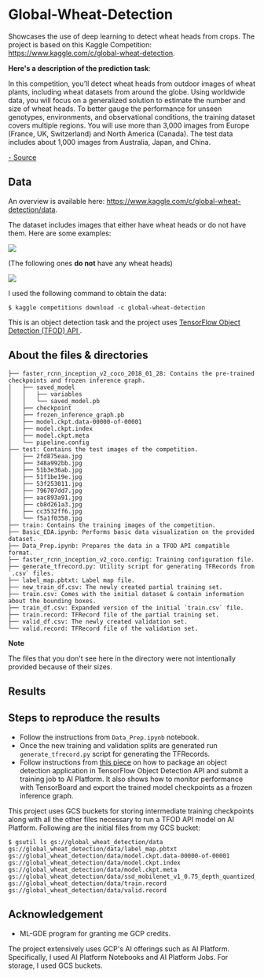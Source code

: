 # Global-Wheat-Detection
Showcases the use of deep learning to detect wheat heads from crops. The project is based on this Kaggle Competition: https://www.kaggle.com/c/global-wheat-detection.

**Here's a description of the prediction task**:

In this competition, you’ll detect wheat heads from outdoor images of wheat plants, including wheat datasets from around the globe. Using worldwide data, you will focus on a generalized solution to estimate the number and size of wheat heads. To better gauge the performance for unseen genotypes, environments, and observational conditions, the training dataset covers multiple regions. You will use more than 3,000 images from Europe (France, UK, Switzerland) and North America (Canada). The test data includes about 1,000 images from Australia, Japan, and China.

[- Source](https://www.kaggle.com/c/global-wheat-detection)

## Data
An overview is available here: https://www.kaggle.com/c/global-wheat-detection/data. 

The dataset includes images that either have wheat heads or do not have them. Here are some examples:

![](https://i.ibb.co/s6c7bNk/download.png)

(The following ones **do not** have any wheat heads)

![](https://www.kaggleusercontent.com/kf/33370350/eyJhbGciOiJkaXIiLCJlbmMiOiJBMTI4Q0JDLUhTMjU2In0..pixyW0L3pAEJIzCb6oUHAw.efaeYtu1SYMdVYd9usvfOBc-Js8vOK84jN5nuBQ5waTcTPCnoeMuOMkU8AfFY43Pc9OX1bfgcGdC2OLBYyzh46Mny5iYy4R3ImY8nB-acnqRUMu_Wo5KRnw2MpxW6yIU4Nx-xC2Y4J79WUsLE2AAS0OjTQ7zwkybQQF65As_l7IhZGH8Kp4CSQ6DKC3ULI2x7cPkdOo4kNThmq4DuXVI2-Ugby7HcT-Oq9vD1tIm1phlmed1A0pqp9xSdN3GjZGVrIJHbGHbx072C580Ck_fAtN7BFaL3msEHOI2337QIKxPY-EeNKOjFehoegGiA_AbLSVd_UDIS6Gzb7S-czC_zTeK3WUg8oL3cx8Is0KzAUGyjwSs1w3_qwI65LAVnTJEIti1FQ9qRajbQC_hS98Br-SyUk4NwavNGyeWlNJftGBZ-q0YrzfMSUQarTNXZKk0HdJ1ubDD2JOB1RKVaqfCvBfOw8im6rMBxFuIBd1LV7Y-lF5slJgC8BqfyUhcTTFBhL8TBgH1LnW0-Xh6VW5X6GhvJNXYEmeXziGcTwz3AVPKVnbzZNpj-big0TnQjNWnPqncgEc8RyaXUc-_8vzqmdYAREFWB6bBUheSKVJdo5QJbFnKDrTaOwYiyO-d8NVNeKgDba8JRureN-B_Ks13S5jBFKkelyaPqAb9jkUW8icmQfuFfdK7C5YQtALOay43.ht0xqC0KZ0Y2d9ZD-GWbQw/__results___files/__results___35_0.png)

I used the following command to obtain the data:
```
$ kaggle competitions download -c global-wheat-detection
```

This is an object detection task and the project uses [TensorFlow Object Detection (TFOD) API ](https://github.com/tensorflow/models/tree/master/research/object_detection).

## About the files & directories
```
├── faster_rcnn_inception_v2_coco_2018_01_28: Contains the pre-trained checkpoints and frozen inference graph.
│   ├── saved_model
│   │   ├── variables
│   │   └── saved_model.pb
│   ├── checkpoint
│   ├── frozen_inference_graph.pb
│   ├── model.ckpt.data-00000-of-00001
│   ├── model.ckpt.index
│   ├── model.ckpt.meta
│   └── pipeline.config
├── test: Contains the test images of the competition. 
│   ├── 2fd875eaa.jpg
│   ├── 348a992bb.jpg
│   ├── 51b3e36ab.jpg
│   ├── 51f1be19e.jpg
│   ├── 53f253011.jpg
│   ├── 796707dd7.jpg
│   ├── aac893a91.jpg
│   ├── cb8d261a3.jpg
│   ├── cc3532ff6.jpg
│   └── f5a1f0358.jpg
├── train: Contains the training images of the competition. 
├── Basic_EDA.ipynb: Performs basic data visualization on the provided dataset.
├── Data_Prep.ipynb: Prepares the data in a TFOD API compatible format.
├── faster_rcnn_inception_v2_coco.config: Training configuration file.
├── generate_tfrecord.py: Utility script for generating TFRecords from `.csv` files.
├── label_map.pbtxt: Label map file.
├── new_train_df.csv: The newly created partial training set.
├── train.csv: Comes with the initial dataset & contain information about the bounding boxes. 
├── train_df.csv: Expanded version of the initial `train.csv` file. 
├── train.record: TFRecord file of the partial training set. 
├── valid_df.csv: The newly created validation set.
└── valid.record: TFRecord file of the validation set.
```

**Note** 

The files that you don't see here in the directory were not intentionally provided because of their sizes. 

## Results

## Steps to reproduce the results
- Follow the instructions from `Data_Prep.ipynb` notebook. 
- Once the new training and validation splits are generated run `generate_tfrecord.py` script for generating the TFRecords. 
- Follow instructions from [this piece](https://github.com/tensorflow/models/blob/master/research/object_detection/g3doc/running_pets.md) on how to package an object detection application in TensorFlow Object Detection API and submit a training job to AI Platform. It also shows how to monitor performance with TensorBoard and export the trained model checkpoints as a frozen inference graph. 

This project uses GCS buckets for storing intermediate training checkpoints along with all the other files necessary to run a TFOD API model on AI Platform. Following are the initial files from my GCS bucket:
```
$ gsutil ls gs://global_wheat_detection/data
gs://global_wheat_detection/data/label_map.pbtxt
gs://global_wheat_detection/data/model.ckpt.data-00000-of-00001
gs://global_wheat_detection/data/model.ckpt.index
gs://global_wheat_detection/data/model.ckpt.meta
gs://global_wheat_detection/data/ssd_mobilenet_v1_0.75_depth_quantized_300x300_pets_sync.config
gs://global_wheat_detection/data/train.record
gs://global_wheat_detection/data/valid.record
```

## Acknowledgement
- ML-GDE program for granting me GCP credits.

The project extensively uses GCP's AI offerings such as AI Platform. Specifically, I used AI Platform Notebooks and AI Platform Jobs. For storage, I used GCS buckets. 
